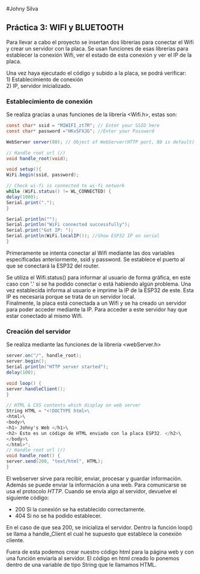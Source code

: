 #Johny Silva
## **Práctica 3: WIFI y BLUETOOTH**

Para llevar a cabo el proyecto se insertan dos librerías para conectar el Wifi y crear un servidor con la placa. 
Se usan funciones de esas librerías para establecer la conexión Wifi, ver el estado de esta conexión y ver el IP de la placa.

Una vez haya ejecutado el código y subido a la placa, se podrá verificar:  
    1) Establecimiento de conexión  
    2) IP, servidor inicializado.

### **Establecimiento de conexión**

Se realiza gracias a unas funciones de la librería <Wifi.h>, estas son:

``` cs
const char* ssid = "MIWIFI_zt7R"; // Enter your SSID here
const char* password ="HKxSFXJG"; //Enter your Password 

WebServer server(80); // Object of WebServer(HTTP port, 80 is default)

// Handle root url (/)
void handle_root(void);

void setup(){
WiFi.begin(ssid, password);

// Check wi-fi is connected to wi-fi network
while (WiFi.status() != WL_CONNECTED) {
delay(1000);
Serial.print(".");
}

Serial.println("");
Serial.println("WiFi connected successfully");
Serial.print("Got IP: ");
Serial.println(WiFi.localIP()); //Show ESP32 IP on serial
}
```
Primeramente se intenta conectar al Wifi mediante las dos variables especificadas anteriormente, ssid y password. Se establece el puerto al que se conectará la ESP32 del router.

Se utiliza el Wifi.status() para informar al usuario de forma gráfica, en este caso con '.' si se ha podido conectar o está habiendo algún problema.
Una vez establecida informa al usuario e imprime la IP de la ESP32 de este.
Esta IP es necesaria porque se trata de un servidor local.  
Finalmente, la placa está conectada a un Wifi y se ha creado un servidor para poder acceder mediante la IP. Para acceder a este servidor hay que estar conectado al mismo Wifi.

### **Creación del servidor**

Se realiza mediante las funciones de la librería <webServer.h>

```cs
server.on("/", handle_root);
server.begin();
Serial.println("HTTP server started");
delay(100);

void loop() {
server.handleClient();
}

// HTML & CSS contents which display on web server
String HTML = "<!DOCTYPE html>\
<html>\
<body>\
<h1> Johny's Web </h1>\
<h2> Esto es un código de HTML enviado con la placa ESP32. </h2>\
</body>\
</html>";
// Handle root url (/)
void handle_root() {
server.send(200, "text/html", HTML);
}
```
El webserver sirve para recibir, enviar, procesar y guardar información. Además se puede enviar la información a una web. 
Para comunicarse se usa el protocolo *HTTP*.
Cuando se envía algo al servidor, devuelve el siguiente código:
- 200 Si la conexión se ha establecido correctamente.
- 404 Si no se ha podido establecer.

En el caso de que sea 200, se inicializa el servidor.
Dentro la función loop() se llama a handle_Client el cual he supuesto que establece la conexión cliente.

Fuera de esta podemos crear nuestro código html para la página web y con una función enviarla al servidor.
El código en html creado lo ponemos dentro de una variable de tipo String que le llamamos HTML.
